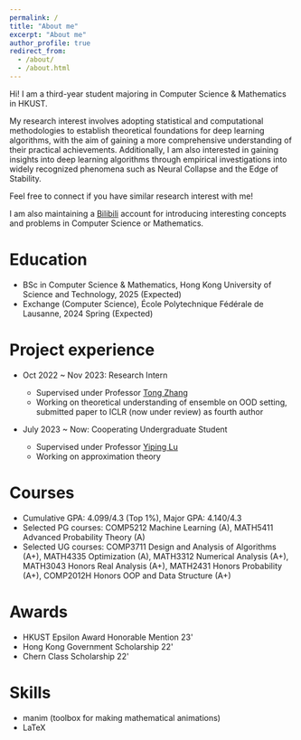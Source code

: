 ```yaml
---
permalink: /
title: "About me"
excerpt: "About me"
author_profile: true
redirect_from: 
  - /about/
  - /about.html
---
```


Hi! I am a third-year student majoring in Computer Science & Mathematics in HKUST. 

My research interest involves adopting statistical and computational methodologies to establish theoretical foundations for deep learning algorithms, with the aim of gaining a more comprehensive understanding of their practical achievements. Additionally, I am also interested in gaining insights into deep learning algorithms through empirical investigations into widely recognized phenomena such as Neural Collapse and the Edge of Stability.

Feel free to connect if you have similar research interest with me!

I am also maintaining a [Bilibili](https://space.bilibili.com/346660989?spm_id_from=333.1007.0.0) account for introducing interesting concepts and problems in Computer Science or Mathematics.

Education
======
* BSc in Computer Science & Mathematics, Hong Kong University of Science and Technology, 2025 (Expected)
* Exchange (Computer Science), École Polytechnique Fédérale de Lausanne, 2024 Spring (Expected)

Project experience
======
* Oct 2022 ~ Nov 2023: Research Intern
  * Supervised under Professor [Tong Zhang](https://tongzhang-ml.org/)
  * Working on theoretical understanding of ensemble on OOD setting, submitted paper to ICLR (now under review) as fourth author

* July 2023 ~ Now: Cooperating Undergraduate Student
  * Supervised under Professor [Yiping Lu](https://2prime.github.io/)
  * Working on approximation theory 

Courses
=====
* Cumulative GPA: 4.099/4.3 (Top 1%), Major GPA: 4.140/4.3
* Selected PG courses: COMP5212 Machine Learning (A), MATH5411 Advanced Probability Theory (A)
* Selected UG courses: COMP3711 Design and Analysis of Algorithms (A+), MATH4335 Optimization (A), MATH3312 Numerical Analysis (A+), MATH3043 Honors Real Analysis (A+), MATH2431 Honors Probability (A+), COMP2012H Honors OOP and Data Structure (A+)

Awards
=====
* HKUST Epsilon Award Honorable Mention 23'
* Hong Kong Government Scholarship 22'
* Chern Class Scholarship 22'
  
Skills
======
* manim (toolbox for making mathematical animations)
* LaTeX

<!-- Publications
======
  <ul>{% for post in site.publications %}
    {% include archive-single-cv.html %}
  {% endfor %}</ul> -->
  